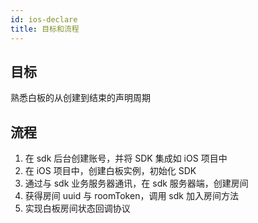 ```yaml
---
id: ios-declare
title: 目标和流程
---
```


## 目标

熟悉白板的从创建到结束的声明周期

## 流程

1. 在 sdk 后台创建账号，并将 SDK 集成如 iOS 项目中
1. 在 iOS 项目中，创建白板实例，初始化 SDK
1. 通过与 sdk 业务服务器通讯，在 sdk 服务器端，创建房间
1. 获得房间 uuid 与 roomToken，调用 sdk 加入房间方法
1. 实现白板房间状态回调协议